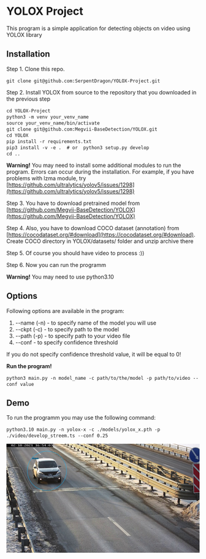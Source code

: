# YOLOX Project

This program is a simple application for detecting objects on video using YOLOX library


## Installation

Step 1. Clone this repo.
```
git clone git@github.com:SerpentDragon/YOLOX-Project.git
```

Step 2. Install YOLOX from source to the repository that you downloaded in the previous step
```
cd YOLOX-Project
python3 -m venv your_venv_name
source your_venv_name/bin/activate
git clone git@github.com:Megvii-BaseDetection/YOLOX.git
cd YOLOX
pip install -r requirements.txt
pip3 install -v -e .  # or  python3 setup.py develop
cd ..
```

**Warning!** You may need to install some additional modules to run the program. Errors can occur during the installation. For example, if you have problems with lzma module, try [https://github.com/ultralytics/yolov5/issues/1298](https://github.com/ultralytics/yolov5/issues/1298)

Step 3. You have to download pretrained model from [https://github.com/Megvii-BaseDetection/YOLOX](https://github.com/Megvii-BaseDetection/YOLOX)

Step 4. Also, you have to download COCO dataset (annotation) from [https://cocodataset.org/#download](https://cocodataset.org/#download). Create COCO directory in YOLOX/datasets/ folder and unzip archive there

Step 5. Of course you should have video to process :))

Step 6. Now you can run the programm

**Warning!** You may need to use python3.10


## Options

Following options are available in the program:
1. --name (-n) - to specify name of the model you will use
2. --ckpt (-c) - to specify path to the model
3. --path (-p) - to specify path to your video file
4. --conf - to specify confidence threshold

If you do not specify confidence threshold value, it will be equal to 0!

**Run the program!**
```
python3 main.py -n model_name -c path/to/the/model -p path/to/video --conf value

```


## Demo

To run the programm you may use the following command:
```
python3.10 main.py -n yolox-x -c ./models/yolox_x.pth -p ./video/develop_streem.ts --conf 0.25
```

![Image alt](https://github.com/SerpentDragon/YOLOX-Project/blob/master/demo/demo.jpg)

